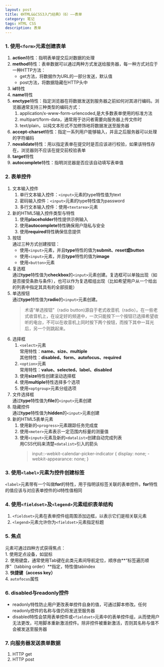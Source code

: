 ```yaml
---
layout: post
title: 《HTML&&CSS3入门经典》（6）——表单
category: 笔记
tags: HTML CSS
description: 表单
---
```

### 1. 使用`<form>`元素创建表单
1. **action**特性：指明表单提交后对数据的处理
2. **method**特性：表单数据可以通过两种方式发送给服务器，每一种方式对应于一种HTTP方法：
	- get方法，将数据作为URL的一部分发送，默认值
	- post方法，将数据隐藏在HTTP头中
3. **id**特性
4. **name**特性
5. **enctype**特性：指定浏览器在将数据发送到服务器之前如何对其进行编码。浏览器通常支持三种类型的编码方式：
	1. application/x-www-form-urlencoded,是大多数表单使用的标准方法
	2. multipart/form-data，通常用于访问者需要向服务器上传文件时
	3. text/plain，以纯文本形式不加修饰地将数据发送至服务器
6. **accept-charset**特性：指定一系列用户能够输入，并且之后服务器可以处理的字符编码
7. **novalidate**特性：用以指定表单在提交时是否应该进行校验，如果该特性存在，浏览器则不应该在提交前校验表单
8. **target**特性
9. **autocomplete**特性：指明浏览器是否应该自动填写表单值

### 2. 表单控件
1. 文本输入控件
	1. 单行文本输入控件：`<input>`元素的type特性值为text
	2. 密码输入控件：`<input>`元素的type特性值为password
	3. 多行文本输入控件：使用`<textarea>`元素
2. 新的HTML5输入控件类型与特性
	1. 使用**placeholder**特性提供示例输入
	2. 使用**autocomplete**特性确保用户隐私与安全
	3. 使用**required**特性确保信息提供
3. 按钮  
   通过三种方式创建按钮：
	- 使用`<input>`元素，并且**type**特性的值为**submit、reset或button**
	- 使用`<input>`元素，并且**type**特性的值为**image**
	- 使用`<button>`元素
4. 复选框  
	通过**type**特性值为**checkbox**的`<input>`元素创建。复选框可以单独出现（如是否接受条款与条件），也可以作为复选框组出现（比如希望用户从一个给出的列表中指定其具有的全部技能）
5. 单选按钮  
	通过**type**特性值为**radio**的`<input>`元素创建。
	> 术语“单选按钮”（radio button)源自于老式收音机（radio）。在一些老式收音机上，在设定好的频道中，一次只能按下一个按钮已选择希望收听的电台，不可以在收音机上同时按下两个按钮，而按下其中一耳光后，另一个则跳起来。
6. 选择框
	1. `<select>`元素  
		常用特性：**name、size、multiple**  
		其他特性：**disabled、form、autofocus、required**
	2. `<option>`元素  
		常用特性：**value、selected、label、disabled**
	3. 使用**size**特性创建滚动选择框
	4. 使用**multiple**特性选择多个选项
	5. 使用`<optgroup>`元素分组选项  
7. 文件选择框  
	通过**type**特性值为**file**的`<input>`元素创建
8. 隐藏控件  
	通过**type**特性值为**hidden**的`<input>`元素创建
9. 新的HTML5表单元素
	1. 使用新的`<progress>`元素跟踪任务完成度
	2. 使用`<meter>`元素表示一定范围内标量的测量值
	3. 使用`<input>`元素及新的`<datalist>`创建自动完成列表  
		用CSS代码来清楚`<datalist>`引入的箭头   
		> 	input::-webkit-calendar-picker-indicator {
   			display: none;
  			-webkit-appearance: none;
			}

### 3. 使用`<label>`元素为控件创建标签
`<label>`元素带有一个叫做**for**的特性，用于指明该标签关联的表单控件。**for**特性的值应该与对应表单控件的id特性值相同

### 4. 使用`<fieldset>`及`<legend>`元素组织表单结构
1. `<fieldset>`元素在表单控件组周围添加边框，以表示它们是相关联元素
2. `<legend>`元素允许你为`<fieldset>`元素指定标题

### 5. 焦点
元素可通过四种方式获得焦点：  
	1. 使用定点设备，如鼠标  
	2. 使用键盘，通常使用Tab键在此类元素间导航定位，顺序由**“标签遍历顺序”（tabbing order）**指定，特性值tabindex  
	3. **快捷键（access key）**  
	4. `autofocus`属性  

### 6. disabled与readonly控件
- readonly特性防止用户更改表单控件自身的值，可通过脚本修改。任何readonly控件的名称与值仍将发送至服务器
- disabled特性会禁用表单控件或`<fieldset>`元素中的表单控件组，从而使用户无法更改，可用脚本重新激活控件。除非控件被重新激活，否则其名称与值不会被发送至服务器

### 7. 向服务器发送表单数据
1. HTTP get
2. HTTP post